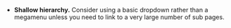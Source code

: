 - **Shallow hierarchy.** Consider using a basic dropdown rather than a megamenu unless you need to link to a very large number of sub pages.